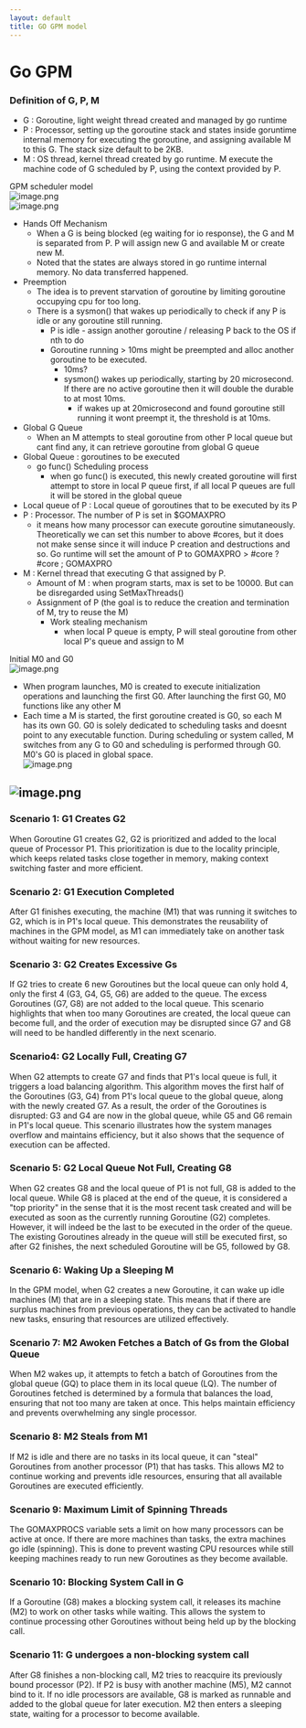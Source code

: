 ```yaml
---
layout: default
title: GO GPM model
---
```


# Go GPM   
   
### Definition of G, P, M   
- G : Goroutine, light weight thread created and managed by go runtime   
- P : Processor, setting up the goroutine stack and states inside goruntime internal memory for executing the goroutine, and assigning available M to this G. The stack size default to be 2KB.   
- M : OS thread, kernel thread created by go runtime. M execute the machine code of G scheduled by P, using the context provided by P.   
   
   
GPM scheduler model   
![image.png](https://ymytheresa.github.io/go4go/assets/image1.png)    
![image.png](https://ymytheresa.github.io/go4go/assets/image_m1.png)    
- Hands Off Mechanism   
    - When a G is being blocked (eg waiting for io response), the G and M is separated from P. P will assign new G and available M or create new M.   
    - Noted that the states are always stored in go runtime internal memory. No data transferred happened.   
- Preemption   
    - The idea is to prevent starvation of goroutine by limiting goroutine occupying cpu for too long.   
    - There is a sysmon() that wakes up periodically to check if any P is idle or any goroutine still running.   
        - P is idle - assign another goroutine / releasing P back to the OS if nth to do   
        - Goroutine running > 10ms might be preempted and alloc another goroutine to be executed.   
            - 10ms?   
            - sysmon() wakes up periodically, starting by 20 microsecond. If there are no active goroutine then it will double the durable to at most 10ms.    
                - if wakes up at 20microsecond and found goroutine still running it wont preempt it, the threshold is at 10ms.   
- Global G Queue   
    - When an M attempts to steal goroutine from other P local queue but cant find any, it can retrieve goroutine from global G queue   
- Global Queue : goroutines to be executed   
    - go func() Scheduling process   
        - when go func() is executed, this newly created goroutine will first attempt to store in local P queue first, if all local P queues are full it will be stored in the global queue   
- Local queue of P  : Local queue of goroutines that to be executed by its P   
- P : Processor. The number of P is set in $GOMAXPRO   
    - it means how many processor can execute goroutine simutaneously. Theoretically we can set this number to above #cores, but it does not make sense since it will induce P creation and destructions and so. Go runtime will set the amount of P to GOMAXPRO > #core ? #core ; GOMAXPRO   
- M : Kernel thread that executing G that assigned by P.   
    - Amount of M : when program starts, max is set to be 10000. But can be disregarded using SetMaxThreads()   
    - Assignment of P (the goal is to reduce the creation and termination of M, try to reuse the M)   
        - Work stealing mechanism   
            - when local P queue is empty, P will steal goroutine from other local P's queue and assign to M   
   
   
Initial M0 and G0   
![image.png](https://ymytheresa.github.io/go4go/assets/image_u1.png)    
- When program launches, M0 is created to execute initialization operations and launching the first G0. After launching the first G0, M0 functions like any other M   
- Each time a M is started, the first goroutine created is G0, so each M has its own G0. G0 is solely dedicated to scheduling tasks and doesnt point to any executable function. During scheduling or system called, M switches from any G to G0 and scheduling is performed through G0. M0's G0 is placed in global space.   
![image.png](https://ymytheresa.github.io/go4go/assets/image_s1.png)    
   
   
![image.png](https://ymytheresa.github.io/go4go/assets/image_e1.png)    
 --- 
### Scenario 1: G1 Creates G2   
When Goroutine G1 creates G2, G2 is prioritized and added to the local queue of Processor P1. This prioritization is due to the locality principle, which keeps related tasks close together in memory, making context switching faster and more efficient.   
### Scenario 2: G1 Execution Completed   
After G1 finishes executing, the machine (M1) that was running it switches to G2, which is in P1's local queue. This demonstrates the reusability of machines in the GPM model, as M1 can immediately take on another task without waiting for new resources.   
### Scenario 3: G2 Creates Excessive Gs   
If G2 tries to create 6 new Goroutines but the local queue can only hold 4, only the first 4 (G3, G4, G5, G6) are added to the queue. The excess Goroutines (G7, G8) are not added to the local queue. This scenario highlights that when too many Goroutines are created, the local queue can become full, and the order of execution may be disrupted since G7 and G8 will need to be handled differently in the next scenario.   
### Scenario4: G2 Locally Full, Creating G7   
When G2 attempts to create G7 and finds that P1's local queue is full, it triggers a load balancing algorithm. This algorithm moves the first half of the Goroutines (G3, G4) from P1's local queue to the global queue, along with the newly created G7. As a result, the order of the Goroutines is disrupted: G3 and G4 are now in the global queue, while G5 and G6 remain in P1's local queue. This scenario illustrates how the system manages overflow and maintains efficiency, but it also shows that the sequence of execution can be affected.   
### Scenario 5: G2 Local Queue Not Full, Creating G8   
When G2 creates G8 and the local queue of P1 is not full, G8 is added to the local queue. While G8 is placed at the end of the queue, it is considered a "top priority" in the sense that it is the most recent task created and will be executed as soon as the currently running Goroutine (G2) completes. However, it will indeed be the last to be executed in the order of the queue. The existing Goroutines already in the queue will still be executed first, so after G2 finishes, the next scheduled Goroutine will be G5, followed by G8.   
### Scenario 6: Waking Up a Sleeping M   
In the GPM model, when G2 creates a new Goroutine, it can wake up idle machines (M) that are in a sleeping state. This means that if there are surplus machines from previous operations, they can be activated to handle new tasks, ensuring that resources are utilized effectively.   
### Scenario 7: M2 Awoken Fetches a Batch of Gs from the Global Queue   
When M2 wakes up, it attempts to fetch a batch of Goroutines from the global queue (GQ) to place them in its local queue (LQ). The number of Goroutines fetched is determined by a formula that balances the load, ensuring that not too many are taken at once. This helps maintain efficiency and prevents overwhelming any single processor.   
### Scenario 8: M2 Steals from M1   
If M2 is idle and there are no tasks in its local queue, it can "steal" Goroutines from another processor (P1) that has tasks. This allows M2 to continue working and prevents idle resources, ensuring that all available Goroutines are executed efficiently.   
### Scenario 9: Maximum Limit of Spinning Threads   
The GOMAXPROCS variable sets a limit on how many processors can be active at once. If there are more machines than tasks, the extra machines go idle (spinning). This is done to prevent wasting CPU resources while still keeping machines ready to run new Goroutines as they become available.   
### Scenario 10: Blocking System Call in G   
If a Goroutine (G8) makes a blocking system call, it releases its machine (M2) to work on other tasks while waiting. This allows the system to continue processing other Goroutines without being held up by the blocking call.   
### Scenario 11: G undergoes a non-blocking system call   
After G8 finishes a non-blocking call, M2 tries to reacquire its previously bound processor (P2). If P2 is busy with another machine (M5), M2 cannot bind to it. If no idle processors are available, G8 is marked as runnable and added to the global queue for later execution. M2 then enters a sleeping state, waiting for a processor to become available.   
